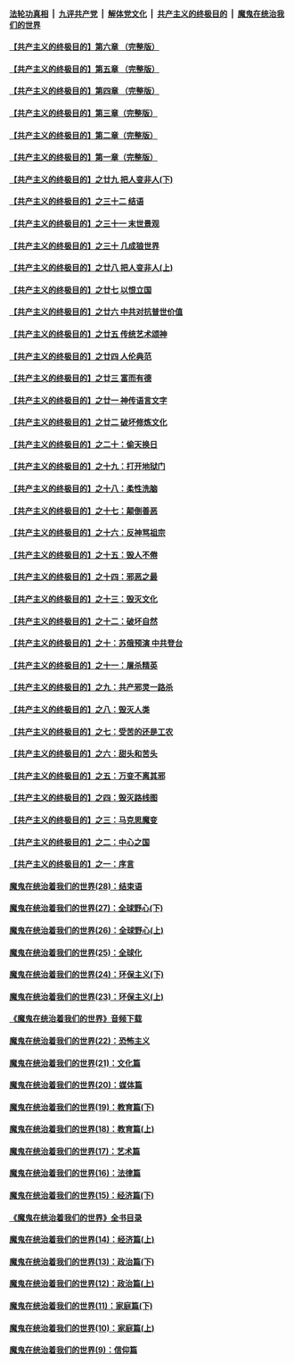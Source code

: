 ####  [法轮功真相](../../../../basic/blob/master/README.md?t=01132213) &nbsp;|&nbsp; [九评共产党](../../../../9ping.md/blob/master/README.md?t=01132213) &nbsp;|&nbsp; [解体党文化](../../../../jtdwh.md/blob/master/README.md?t=01132213)  &nbsp;|&nbsp; [共产主义的终极目的](../../../../gczydzjmd.md/blob/master/README.md?t=01132213) &nbsp;|&nbsp; [魔鬼在统治我们的世界](../../../../mgztzwmdsj.md/blob/master/README.md?t=01132213) 

#### [【共产主义的终极目的】第六章 （完整版）](../pages/nsc422/n11428913.md?t=01132213) 

#### [【共产主义的终极目的】第五章 （完整版）](../pages/nsc422/n11428912.md?t=01132213) 

#### [【共产主义的终极目的】第四章 （完整版）](../pages/nsc422/n11428907.md?t=01132213) 

#### [【共产主义的终极目的】第三章（完整版）](../pages/nsc422/n11428848.md?t=01132213) 

#### [【共产主义的终极目的】第二章（完整版）](../pages/nsc422/n11428831.md?t=01132213) 

#### [【共产主义的终极目的】第一章（完整版）](../pages/nsc422/n11417651.md?t=01132213) 

#### [【共产主义的终极目的】之廿九 把人变非人(下)](../pages/nsc422/n11344140.md?t=01132213) 

#### [【共产主义的终极目的】之三十二 结语](../pages/nsc422/n11360535.md?t=01132213) 

#### [【共产主义的终极目的】之三十一 末世景观](../pages/nsc422/n11351129.md?t=01132213) 

#### [【共产主义的终极目的】之三十 几成狼世界](../pages/nsc422/n11348280.md?t=01132213) 

#### [【共产主义的终极目的】之廿八 把人变非人(上)](../pages/nsc422/n11340492.md?t=01132213) 

#### [【共产主义的终极目的】之廿七 以恨立国](../pages/nsc422/n11336944.md?t=01132213) 

#### [【共产主义的终极目的】之廿六 中共对抗普世价值](../pages/nsc422/n11324785.md?t=01132213) 

#### [【共产主义的终极目的】之廿五 传统艺术颂神](../pages/nsc422/n11296396.md?t=01132213) 

#### [【共产主义的终极目的】之廿四 人伦典范](../pages/nsc422/n11296397.md?t=01132213) 

#### [【共产主义的终极目的】之廿三 富而有德](../pages/nsc422/n11283598.md?t=01132213) 

#### [【共产主义的终极目的】之廿一 神传语言文字](../pages/nsc422/n11263265.md?t=01132213) 

#### [【共产主义的终极目的】之廿二 破坏修炼文化](../pages/nsc422/n11245728.md?t=01132213) 

#### [【共产主义的终极目的】之二十：偷天换日](../pages/nsc422/n11238846.md?t=01132213) 

#### [【共产主义的终极目的】之十九：打开地狱门](../pages/nsc422/n11206376.md?t=01132213) 

#### [【共产主义的终极目的】之十八：柔性洗脑](../pages/nsc422/n11199994.md?t=01132213) 

#### [【共产主义的终极目的】之十七：颠倒善恶](../pages/nsc422/n11179782.md?t=01132213) 

#### [【共产主义的终极目的】之十六：反神骂祖宗](../pages/nsc422/n11166798.md?t=01132213) 

#### [【共产主义的终极目的】之十五：毁人不倦](../pages/nsc422/n11166792.md?t=01132213) 

#### [【共产主义的终极目的】之十四：邪恶之最](../pages/nsc422/n11150249.md?t=01132213) 

#### [【共产主义的终极目的】之十三：毁灭文化](../pages/nsc422/n11135227.md?t=01132213) 

#### [【共产主义的终极目的】之十二：破坏自然](../pages/nsc422/n11135214.md?t=01132213) 

#### [【共产主义的终极目的】之十：苏俄预演 中共登台](../pages/nsc422/n11118424.md?t=01132213) 

#### [【共产主义的终极目的】之十一：屠杀精英](../pages/nsc422/n11118442.md?t=01132213) 

#### [【共产主义的终极目的】之九：共产邪灵一路杀](../pages/nsc422/n11114139.md?t=01132213) 

#### [【共产主义的终极目的】之八：毁灭人类](../pages/nsc422/n11108503.md?t=01132213) 

#### [【共产主义的终极目的】之七：受苦的还是工农](../pages/nsc422/n11101809.md?t=01132213) 

#### [【共产主义的终极目的】之六：甜头和苦头](../pages/nsc422/n11096971.md?t=01132213) 

#### [【共产主义的终极目的】之五：万变不离其邪](../pages/nsc422/n11091285.md?t=01132213) 

#### [【共产主义的终极目的】之四：毁灭路线图](../pages/nsc422/n11086284.md?t=01132213) 

#### [【共产主义的终极目的】之三：马克思魔变](../pages/nsc422/n11061941.md?t=01132213) 

#### [【共产主义的终极目的】之二：中心之国](../pages/nsc422/n11047728.md?t=01132213) 

#### [【共产主义的终极目的】之一：序言](../pages/nsc422/n11086077.md?t=01132213) 

#### [魔鬼在统治着我们的世界(28)：结束语](../pages/nsc422/n10936246.md?t=01132213) 

#### [魔鬼在统治着我们的世界(27)：全球野心(下)](../pages/nsc422/n10928319.md?t=01132213) 

#### [魔鬼在统治着我们的世界(26)：全球野心(上)](../pages/nsc422/n10900318.md?t=01132213) 

#### [魔鬼在统治着我们的世界(25)：全球化](../pages/nsc422/n10788205.md?t=01132213) 

#### [魔鬼在统治着我们的世界(24)：环保主义(下)](../pages/nsc422/n10695307.md?t=01132213) 

#### [魔鬼在统治着我们的世界(23)：环保主义(上)](../pages/nsc422/n10688613.md?t=01132213) 

#### [《魔鬼在统治着我们的世界》音频下载](../pages/nsc422/n10635553.md?t=01132213) 

#### [魔鬼在统治着我们的世界(22)：恐怖主义](../pages/nsc422/n10614727.md?t=01132213) 

#### [魔鬼在统治着我们的世界(21)：文化篇](../pages/nsc422/n10597706.md?t=01132213) 

#### [魔鬼在统治着我们的世界(20)：媒体篇](../pages/nsc422/n10586579.md?t=01132213) 

#### [魔鬼在统治着我们的世界(19)：教育篇(下)](../pages/nsc422/n10564808.md?t=01132213) 

#### [魔鬼在统治着我们的世界(18)：教育篇(上)](../pages/nsc422/n10526970.md?t=01132213) 

#### [魔鬼在统治着我们的世界(17)：艺术篇](../pages/nsc422/n10499093.md?t=01132213) 

#### [魔鬼在统治着我们的世界(16)：法律篇](../pages/nsc422/n10485969.md?t=01132213) 

#### [魔鬼在统治着我们的世界(15)：经济篇(下)](../pages/nsc422/n10469975.md?t=01132213) 

#### [《魔鬼在统治着我们的世界》全书目录](../pages/nsc422/n10464261.md?t=01132213) 

#### [魔鬼在统治着我们的世界(14)：经济篇(上)](../pages/nsc422/n10457370.md?t=01132213) 

#### [魔鬼在统治着我们的世界(13)：政治篇(下)](../pages/nsc422/n10448270.md?t=01132213) 

#### [魔鬼在统治着我们的世界(12)：政治篇(上)](../pages/nsc422/n10444576.md?t=01132213) 

#### [魔鬼在统治着我们的世界(11)：家庭篇(下)](../pages/nsc422/n10440961.md?t=01132213) 

#### [魔鬼在统治着我们的世界(10)：家庭篇(上)](../pages/nsc422/n10435448.md?t=01132213) 

#### [魔鬼在统治着我们的世界(9)：信仰篇](../pages/nsc422/n10432159.md?t=01132213) 

